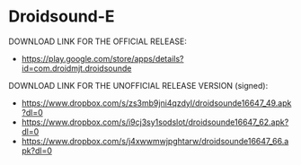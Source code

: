Droidsound-E 
============

DOWNLOAD LINK FOR THE OFFICIAL RELEASE:

* https://play.google.com/store/apps/details?id=com.droidmjt.droidsounde

DOWNLOAD LINK FOR THE UNOFFICIAL RELEASE VERSION (signed):

* https://www.dropbox.com/s/zs3mb9jni4qzdyl/droidsounde16647_49.apk?dl=0
* https://www.dropbox.com/s/i9cj3sy1sodslot/droidsounde16647_62.apk?dl=0
* https://www.dropbox.com/s/j4xwwmwjpghtarw/droidsounde16647_66.apk?dl=0



